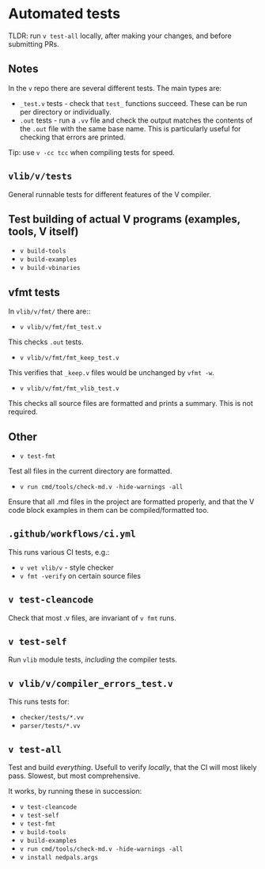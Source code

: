 # Automated tests

TLDR: run `v test-all` locally, after making your changes, 
and before submitting PRs.

## Notes
In the `v` repo there are several different tests. The main types are:

* `_test.v` tests - check that `test_` functions succeed. These can be 
run per directory or individually.
* `.out` tests - run a `.vv` file and check the output matches the 
contents of the `.out` file with the same base name. This is 
particularly useful for checking that errors are printed.

Tip: use `v -cc tcc` when compiling tests for speed.

## `vlib/v/tests`

General runnable tests for different features of the V compiler.

## Test building of actual V programs (examples, tools, V itself)

* `v build-tools`
* `v build-examples`
* `v build-vbinaries`

## vfmt tests

In `vlib/v/fmt/` there are::

* `v vlib/v/fmt/fmt_test.v`

This checks `.out` tests.

* `v vlib/v/fmt/fmt_keep_test.v`

This verifies that `_keep.v` files would be unchanged by `vfmt -w`.

* `v vlib/v/fmt/fmt_vlib_test.v`

This checks all source files are formatted and prints a summary.
This is not required.

## Other
* `v test-fmt`

Test all files in the current directory are formatted.

* `v run cmd/tools/check-md.v -hide-warnings -all`

Ensure that all .md files in the project are formatted properly,
and that the V code block examples in them can be compiled/formatted too.

## `.github/workflows/ci.yml`

This runs various CI tests, e.g.:

* `v vet vlib/v` - style checker
* `v fmt -verify` on certain source files

## `v test-cleancode`

Check that most .v files, are invariant of `v fmt` runs.

## `v test-self`

Run `vlib` module tests, *including* the compiler tests.

## `v vlib/v/compiler_errors_test.v`

This runs tests for:
* `checker/tests/*.vv`
* `parser/tests/*.vv`

## `v test-all`

Test and build *everything*. Usefull to verify *locally*, that the CI will
most likely pass. Slowest, but most comprehensive. 

It works, by running these in succession:
* `v test-cleancode`
* `v test-self`
* `v test-fmt`
* `v build-tools`
* `v build-examples`
* `v run cmd/tools/check-md.v -hide-warnings -all`
* `v install nedpals.args`
